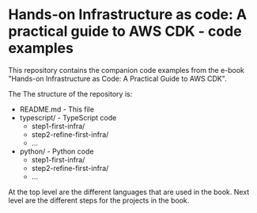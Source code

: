# Hands-on Infrastructure as code: A practical guide to AWS CDK - code examples

This repository contains the companion code examples from the e-book "Hands-on Infrastructure as Code: A Practical Guide to AWS CDK".

The The structure of the repository is:

- README.md    - This file
- typescript/  - TypeScript code
  - step1-first-infra/
  - step2-refine-first-infra/
  - ...
- python/      - Python code
  - step1-first-infra/
  - step2-refine-first-infra/
  - ... 

At the top level are the different languages that are used in the book.
Next level are the different steps for the projects in the book.



